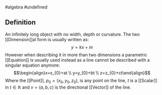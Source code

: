 #algebra 
#undefined 
## Definition
An infinitely long object with no width, depth or curvature. The two [[Dimension]]al form is usually written as: $$y=kx+m$$However when describing it in more than two dimensions a parametric [[Equation]] is usually used instead as a line cannot be described with a singular equation anymore: $$\begin{align}x=x_{0}+at \\ y=y_{0}+bt \\ z=z_{0}+ct\end{align}$$Where the [[Point]], $p_{0}=(x_{0},y_{0},z_{0})$, is any point on the line, $t$ is a [[Scalar]] in $t\in\mathbb{R}$ and $v=(a,b,c)$ is the directional [[Vector]] of the line. 
